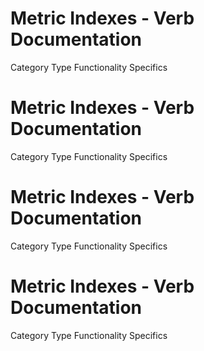  
# Metric Indexes - Verb Documentation
 
Category                  Type                      Functionality             Specifics                
 
# Metric Indexes - Verb Documentation
 
Category                  Type                      Functionality             Specifics                
 
# Metric Indexes - Verb Documentation
 
Category                  Type                      Functionality             Specifics                
 
# Metric Indexes - Verb Documentation
 
Category                  Type                      Functionality             Specifics                
